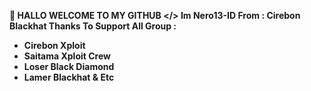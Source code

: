 <b> 👋 HALLO WELCOME TO MY GITHUB  </>
Im Nero13-ID From :
Cirebon Blackhat
Thanks To Support All Group :
- Cirebon Xploit 
- Saitama Xploit Crew
- Loser Black Diamond
- Lamer Blackhat & Etc


